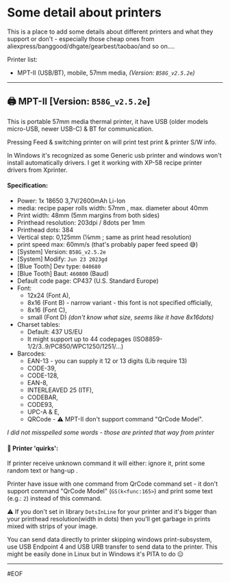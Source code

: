 # Some detail about printers

This is a place to add some details about different printers and what they support or don't - especially those cheap ones from aliexpress/banggood/dhgate/gearbest/taobao/and so on....

Printer list:
- MPT-II (USB/BT), mobile, 57mm media, *(Version: `B58G_v2.5.2e`)*


----
## :printer: MPT-II [Version: `B58G_v2.5.2e`]

This is portable 57mm media thermal printer, it have USB (older models micro-USB, newer USB-C) & BT for communication. 

Pressing Feed & switching printer on will print test print & printer S/W info.

In Windows it's recognized as some Generic usb printer and windows won't install automatically drivers. I get it working with XP-58 recipe printer drivers from Xprinter.

#### **Specification:**
- Power: 1x 18650 3,7V/2600mAh Li-Ion
- media: recipe paper rolls width: 57mm , max. diameter about 40mm
- Print width: 48mm (5mm margins from both sides)
- Printhead resolution: 203dpi / 8dots per 1mm
- Printhead dots: 384
- Vertical step: 0,125mm (&#8539;mm ; same as print head resolution)
- print speed max: 60mm/s (that's probably paper feed speed :sweat_smile:)
- [System] Version: `B58G_v2.5.2e`
- [System] Modify: `Jun 23 2023gd`
- [Blue Tooth] Dev type: `040680`
- [Blue Tooth] Baut: `460800` (Baud)
- Default code page: CP437 (U.S. Standard Europe)
- Font:
  - 12x24 (Font A), 
  - 8x16 (Font B) - narrow variant - this font is not specified officially,
  - 8x16 (Font C), 
  - small (Font D) *(don't know what size, seems like it have 8x16dots)*
- Charset tables:
  - Default: 437 US/EU
  - It might support up to 44 codepages (ISO8859-1/2/3..9/PC850/WPC1250/1251/...)
- Barcodes:
  - EAN-13 - you can supply it 12 or 13 digits (Lib require 13)
  - CODE-39,
  - CODE-128,
  - EAN-8,
  - INTERLEAVED 25 (ITF),
  - CODEBAR,
  - CODE93,
  - UPC-A & E,
  - QRCode - :warning: MPT-II don't support command "QrCode Model".

*I did not misspelled some words - those are printed that way from printer*

#### :small_orange_diamond: **Printer 'quirks':**

If printer receive unknown command it will either: ignore it, print some random text or hang-up .

Printer have issue with one command from QrCode command set - it don't support command "QrCode Model" (`GS(k<func:165>`) and print some text (e.g.: `2`) instead of this command.

:warning: If you don't set in library `DotsInLine` for your printer and it's bigger than your printhead resolution(width in dots) then you'll get garbage in prints mixed with strips of your image.

You can send data directly to printer skipping windows print-subsystem, use USB Endpoint 4 and USB URB transfer to send data to the printer. This might be easily done in Linux but in Windows it's PITA to do :expressionless:

----


#EOF